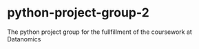 # python-project-group-2
The python project group for the fullfillment of the coursework at Datanomics
